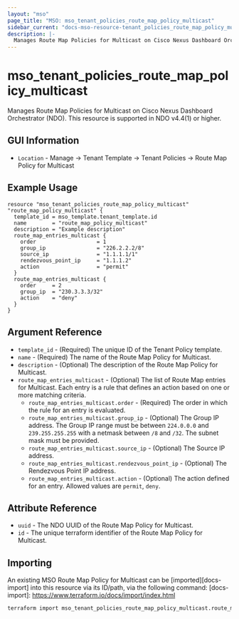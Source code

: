 ```yaml
---
layout: "mso"
page_title: "MSO: mso_tenant_policies_route_map_policy_multicast"
sidebar_current: "docs-mso-resource-tenant_policies_route_map_policy_multicast"
description: |-
  Manages Route Map Policies for Multicast on Cisco Nexus Dashboard Orchestrator (NDO)
---
```




# mso_tenant_policies_route_map_policy_multicast #

Manages Route Map Policies for Multicast on Cisco Nexus Dashboard Orchestrator (NDO). This resource is supported in NDO v4.4(1) or higher.

## GUI Information ##

* `Location` - Manage -> Tenant Template -> Tenant Policies -> Route Map Policy for Multicast

## Example Usage ##

```hcl
resource "mso_tenant_policies_route_map_policy_multicast" "route_map_policy_multicast" {
  template_id = mso_template.tenant_template.id
  name        = "route_map_policy_multicast"
  description = "Example description"
  route_map_entries_multicast {
    order                   = 1
    group_ip                = "226.2.2.2/8"
    source_ip               = "1.1.1.1/1"
    rendezvous_point_ip     = "1.1.1.2"
    action                  = "permit"
  }
  route_map_entries_multicast {
    order     = 2
    group_ip  = "230.3.3.3/32"
    action    = "deny"
  }
}
```

## Argument Reference ##

* `template_id` - (Required) The unique ID of the Tenant Policy template.
* `name` - (Required) The name of the Route Map Policy for Multicast.
* `description` - (Optional) The description of the Route Map Policy for Multicast.
* `route_map_entries_multicast` - (Optional) The list of Route Map entries for Multicast. Each entry is a rule that defines an action based on one or more matching criteria.
  * `route_map_entries_multicast.order` - (Required) The order in which the rule for an entry is evaluated.
  * `route_map_entries_multicast.group_ip` - (Optional) The Group IP address. The Group IP range must be between `224.0.0.0` and `239.255.255.255` with a netmask between `/8` and `/32`. The subnet mask must be provided.
  * `route_map_entries_multicast.source_ip` - (Optional) The Source IP address.
  * `route_map_entries_multicast.rendezvous_point_ip` - (Optional) The Rendezvous Point IP address.
  * `route_map_entries_multicast.action` - (Optional) The action defined for an entry. Allowed values are `permit`, `deny`.

## Attribute Reference ##

* `uuid` - The NDO UUID of the Route Map Policy for Multicast.
* `id` - The unique terraform identifier of the Route Map Policy for Multicast.

## Importing ##

An existing MSO Route Map Policy for Multicast can be [imported][docs-import] into this resource via its ID/path, via the following command: [docs-import]: <https://www.terraform.io/docs/import/index.html>

```bash
terraform import mso_tenant_policies_route_map_policy_multicast.route_map_policy_multicast templateId/{template_id}/RouteMapPolicyMulticast/{name}
```
